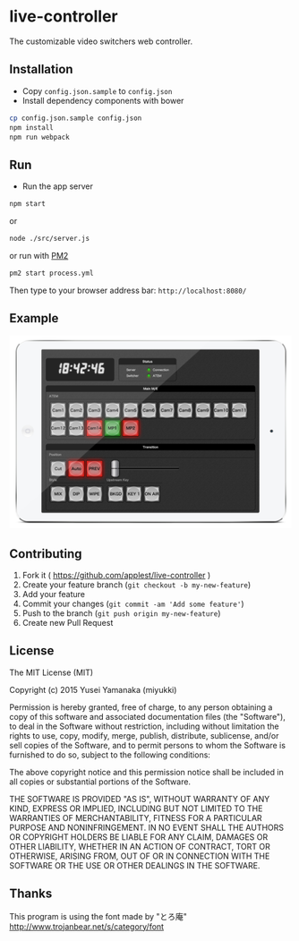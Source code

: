 live-controller
========
The customizable video switchers web controller.

Installation
--------
- Copy `config.json.sample` to `config.json`
- Install dependency components with bower

```sh
cp config.json.sample config.json
npm install
npm run webpack
```

Run
--------
- Run the app server

```sh
npm start
```
or 
```sh
node ./src/server.js
```
or
run with [PM2](http://pm2.keymetrics.io/)
```sh
pm2 start process.yml
```
Then type to your browser address bar: `http://localhost:8080/`

Example
--------
![](docs/ipad-mini-demo.png)

Contributing
--------
1. Fork it ( https://github.com/applest/live-controller )
2. Create your feature branch (`git checkout -b my-new-feature`)
3. Add your feature
4. Commit your changes (`git commit -am 'Add some feature'`)
5. Push to the branch (`git push origin my-new-feature`)
6. Create new Pull Request

License
--------
The MIT License (MIT)

Copyright (c) 2015 Yusei Yamanaka (miyukki)

Permission is hereby granted, free of charge, to any person obtaining a copy
of this software and associated documentation files (the "Software"), to deal
in the Software without restriction, including without limitation the rights
to use, copy, modify, merge, publish, distribute, sublicense, and/or sell
copies of the Software, and to permit persons to whom the Software is
furnished to do so, subject to the following conditions:

The above copyright notice and this permission notice shall be included in
all copies or substantial portions of the Software.

THE SOFTWARE IS PROVIDED "AS IS", WITHOUT WARRANTY OF ANY KIND, EXPRESS OR
IMPLIED, INCLUDING BUT NOT LIMITED TO THE WARRANTIES OF MERCHANTABILITY,
FITNESS FOR A PARTICULAR PURPOSE AND NONINFRINGEMENT. IN NO EVENT SHALL THE
AUTHORS OR COPYRIGHT HOLDERS BE LIABLE FOR ANY CLAIM, DAMAGES OR OTHER
LIABILITY, WHETHER IN AN ACTION OF CONTRACT, TORT OR OTHERWISE, ARISING FROM,
OUT OF OR IN CONNECTION WITH THE SOFTWARE OR THE USE OR OTHER DEALINGS IN
THE SOFTWARE.

Thanks
--------
This program is using the font made by "とろ庵"  
http://www.trojanbear.net/s/category/font
